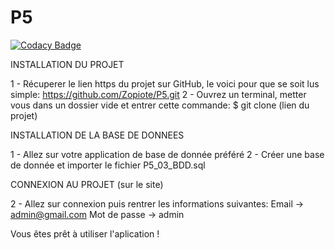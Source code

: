 # P5
[![Codacy Badge](https://api.codacy.com/project/badge/Grade/c2c4bc10c6c3456fa5a5396da0353b89)](https://app.codacy.com/gh/Zopiote/P5?utm_source=github.com&utm_medium=referral&utm_content=Zopiote/P5&utm_campaign=Badge_Grade_Settings)

INSTALLATION DU PROJET

1 - Récuperer le lien https du projet sur GitHub, le voici pour que se soit lus simple: https://github.com/Zopiote/P5.git
2 - Ouvrez un terminal, metter vous dans un dossier vide et entrer cette commande: $ git clone (lien du projet)

INSTALLATION DE LA BASE DE DONNEES

1 - Allez sur votre application de base de donnée préféré
2 - Créer une base de donnée et importer le fichier P5_03_BDD.sql

CONNEXION AU PROJET (sur le site)

2 - Allez sur connexion puis rentrer les informations suivantes:
	Email -> admin@gmail.com
	Mot de passe -> admin


Vous êtes prêt à utiliser l'aplication !